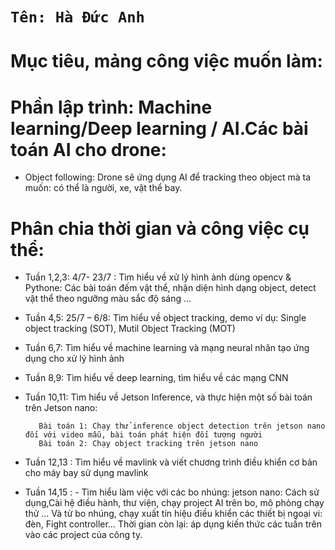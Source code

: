 # `Tên: Hà Đức Anh`

# <a><strong>Mục tiêu, mảng công việc muốn làm:</strong></a> 


 # Phần lập trình: Machine learning/Deep learning / AI.Các bài toán AI cho drone:
- Object following: Drone sẽ ứng dụng AI để tracking theo object mà ta muốn: có thể là người, xe, vật thể bay.


# <a><strong>Phân chia thời gian và công việc cụ thể:</strong></a> 

- <a> Tuần 1,2,3: 4/7- 23/7 </a>: Tìm hiểu về xử lý hình ảnh dùng opencv & Pythone: Các bài toán đếm vật thể, nhận diện hình dạng object, detect vật thể theo ngưỡng màu sắc độ sáng ...
- <a>Tuần 4,5: 25/7 – 6/8</a>: Tìm hiểu về object tracking, demo ví dụ: Single object tracking (SOT), Mutil Object Tracking (MOT) 
- <a>Tuần 6,7: </a> Tìm hiểu về machine learning và mạng neural nhân tạo ứng dụng cho xử lý hình ảnh 
- <a>Tuần 8,9:</a> Tìm hiểu về deep learning, tìm hiểu về các mạng CNN
- <a>Tuần 10,11: </a> Tìm hiểu về Jetson Inference, và thực hiện một số bài toán trên Jetson nano:

         Bài toán 1: Chạy thử inference object detection trên jetson nano đối với video mẫu, bài toán phát hiện đối tượng người
         Bài toán 2: Chạy object tracking trên jetson nano
- <a>Tuần 12,13 </a>: Tìm hiểu về mavlink và viết chương trình điều khiển cơ bản cho máy bay sử dụng mavlink 
- <a> Tuần 14,15 </a>: - Tìm hiểu làm việc với các bo nhúng: jetson nano: Cách sử dụng,Cài hệ điều hành, thư viện, chạy project AI trên bo, mô phỏng chạy thử ... Và từ bo nhúng, chạy xuất tín hiệu điều khiển các thiết bị ngoại vi: đèn, Fight controller…
<a>Thời gian còn lại:  </a>  áp dụng kiến thức các tuần trên vào các project của công ty.                                   

